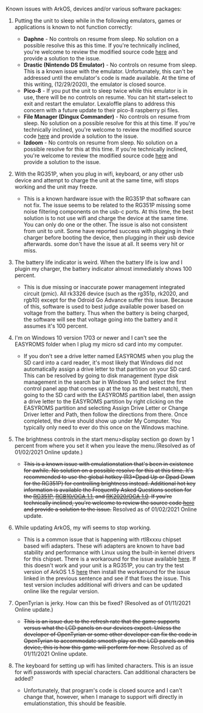 Known issues with ArkOS, devices and/or various software packages:

1. Putting the unit to sleep while in the following emulators, games or applications is known to not function correctly:
    - **Daphne** - No controls on resume from sleep.  No solution on a possible resolve this as this time.  If you're technically inclined, you're welcome to review the modified source code [here](https://github.com/christianhaitian/hypseus) and provide a solution to the issue.
    - **Drastic (Nintendo DS Emulator)** - No controls on resume from sleep.  This is a known issue with the emulator.  Unfortunately, this can't be addressed until the emulator's code is made available.  At the time of this writing, (12/29/2020), the emulator is closed source.
    - **Pico-8** -  If you put the unit to sleep twice while this emulator is in use, there will be no controls on resume.  You can hit start+select to exit and restart the emulator.  Lexaloffle plans to address this concern with a future update to their pico-8 raspberry pi files.
    - **File Manager (Dingux Commander)** - No controls on resume from sleep.  No solution on a possible resolve for this at this time.  If you're technically inclined, you're welcome to review the modified source code [here](https://github.com/christianhaitian/rs97-commander-sdl2) and provide a solution to the issue.
    - **lzdoom** - No controls on resume from sleep.  No solution on a possible resolve for this at this time.  If you're technically inclined, you're welcome to review the modified source code [here](https://github.com/christianhaitian/lzdoom) and provide a solution to the issue.

2. With the RG351P, when you plug in wifi, keyboard, or any other usb device and attempt to charge the unit at the same time, wifi stops working and the unit may freeze.
    - This is a known hardware issue with the RG351P that software can not fix.  The issue seems to be related to the RG351P missing some noise filtering components on the usb-c ports.  At this time, the best solution is to not use wifi and charge the device at the same time.  You can only do one or the other.  The issue is also not consistent from unit to unit.  Some have reported success with plugging in their charger before booting the device, then plugging in their usb device afterwards.  some don't have the issue at all.  It seems very hit or miss.

3. The battery life indicator is weird.  When the battery life is low and I plugin my charger, the battery indicator almost immediately shows 100 percent.  
   - This is due missing or inaccurate power management integrated circuit (pmic).  All rk3326 device (such as the rg351p, rk2020, and rgb10) except for the Odroid Go Advance suffer this issue.  Because of this, software is used to best judge available power based on voltage from the battery.  Thus when the battery is being charged, the software will see that voltage going into the battery and it assumes it's 100 percent.

4. I'm on Windows 10 version 1703 or newer and I can't see the EASYROMS folder when I plug my micro sd card into my computer.
   - If you don't see a drive letter named EASYROMS when you plug the SD card into a card reader, it's most likely that Windows did not automatically assign a drive letter to that partition on your SD card. This can be resolved by going to disk management (type disk management in the search bar in Windows 10 and select the first control panel app that comes up at the top as the best match), then going to the SD card with the EASYROMS partition label, then assign a drive letter to the EASYROMS partition by right clicking on the EASYROMS partition and selecting Assign Drive Letter or Change Driver letter and Path, then follow the directions from there. Once completed, the drive should show up under My Computer. You typically only need to ever do this once on the Windows machine.

5. The brightness controls in the start menu>display section go down by 1 percent from where you set it when you leave the menu.(Resolved as of 01/02/2021 Online update.)
   - ~~This is a known issue with emulationstation that's been in existence for awhile.  No solution on a possible resolve for this at this time.  It's recommended to use the global hotkey (R3+Dpad Up or Dpad Down for the RG351P) for controlling brightness instead.  Additional hot key information is available the Frequently Asked Questions section for the [RG351P](https://github.com/christianhaitian/arkos/wiki/Frequently-Asked-Questions---RG351P#q-what-are-the-global-event-keys-and-emulator-event-keys-in-ArkOS), [RGB10/OGA 1.1](https://github.com/christianhaitian/arkos/wiki/Frequently-Asked-Questions---RGB10#q-what-are-the-global-event-keys-and-emulator-event-keys-in-ArkOS), and [RK2020/OGA 1.0](https://github.com/christianhaitian/arkos/wiki/Frequently-Asked-Questions---RK2020#q-what-are-the-global-event-keys-and-emulator-event-keys-in-ArkOS).  If you're technically inclined, you're welcome to review the source code [here](https://github.com/christianhaitian/EmulationStation-fcamod) and provide a solution to the issue.~~ Resolved as of 01/02/2021 Online update.

6. While updating ArkOS, my wifi seems to stop working.
   - This is a common issue that is happening with rtl8xxxu chipset based wifi adapters.  These wifi adapters are known to have bad stability and performance with Linux using the built-in kernel drivers for this chipset.  There is a workaround for the issue available [here](https://github.com/christianhaitian/arkos/issues/124#issuecomment-751475195).  If this doesn't work and your unit is a RG351P, you can try the test version of ArkOS 1.5 [here](https://mega.nz/file/PcoBlAST#cN9oVCplJRu0nzqwtowP1-aJkJpEBnYRhKFBhni28M4) then install the workaround for the issue linked in the previous sentence and see if that fixes the issue.  This test version includes additional wifi drivers and can be updated online like the regular version.

7. OpenTyrian is jerky.  How can this be fixed? (Resolved as of 01/11/2021 Online update.)
   - ~~This is an issue due to the refresh rate that the game supports versus what the LCD panels on our devices expect.  Unless the developer of OpenTyrian or some other developer can fix the code in OpenTyrian to accommodate smooth play on the LCD panels on this device, this is how this game will perform for now.~~ Resolved as of 01/11/2021 Online update.

8. The keyboard for setting up wifi has limited characters.  This is an issue for wifi passwords with special characters.  Can additional characters be added?
   - Unfortunately, that program's code is closed source and I can't change that, however, when I manage to support wifi directly in emulationstation, this should be feasible.